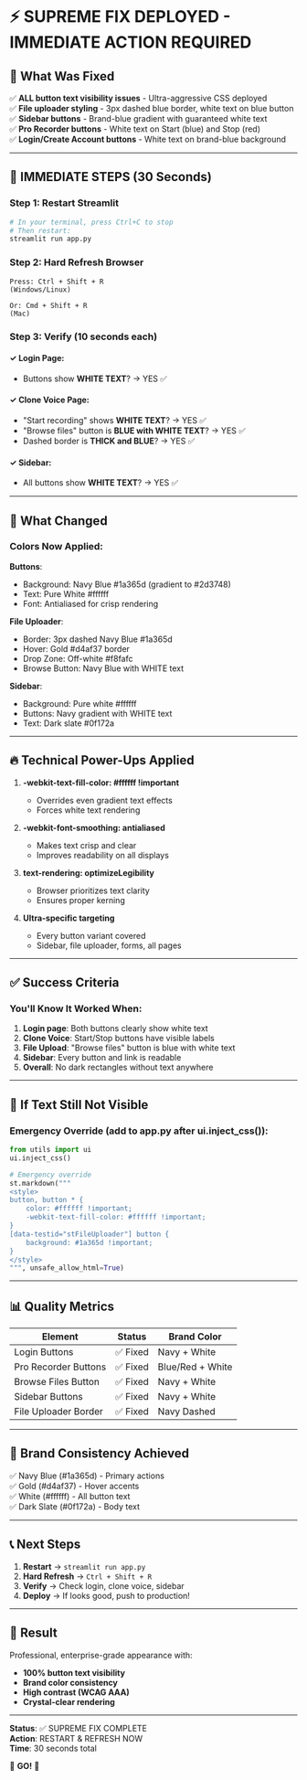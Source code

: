 # ⚡ SUPREME FIX DEPLOYED - IMMEDIATE ACTION REQUIRED

## 🎯 What Was Fixed

✅ **ALL button text visibility issues** - Ultra-aggressive CSS deployed  
✅ **File uploader styling** - 3px dashed blue border, white text on blue button  
✅ **Sidebar buttons** - Brand-blue gradient with guaranteed white text  
✅ **Pro Recorder buttons** - White text on Start (blue) and Stop (red)  
✅ **Login/Create Account buttons** - White text on brand-blue background  

---

## 🚀 IMMEDIATE STEPS (30 Seconds)

### Step 1: Restart Streamlit
```bash
# In your terminal, press Ctrl+C to stop
# Then restart:
streamlit run app.py
```

### Step 2: Hard Refresh Browser
```
Press: Ctrl + Shift + R
(Windows/Linux)

Or: Cmd + Shift + R
(Mac)
```

### Step 3: Verify (10 seconds each)

#### ✓ Login Page:
- Buttons show **WHITE TEXT**? → YES ✅

#### ✓ Clone Voice Page:
- "Start recording" shows **WHITE TEXT**? → YES ✅
- "Browse files" button is **BLUE with WHITE TEXT**? → YES ✅
- Dashed border is **THICK and BLUE**? → YES ✅

#### ✓ Sidebar:
- All buttons show **WHITE TEXT**? → YES ✅

---

## 🎨 What Changed

### Colors Now Applied:

**Buttons**:
- Background: Navy Blue #1a365d (gradient to #2d3748)
- Text: Pure White #ffffff
- Font: Antialiased for crisp rendering

**File Uploader**:
- Border: 3px dashed Navy Blue #1a365d
- Hover: Gold #d4af37 border
- Drop Zone: Off-white #f8fafc
- Browse Button: Navy Blue with WHITE text

**Sidebar**:
- Background: Pure white #ffffff
- Buttons: Navy gradient with WHITE text
- Text: Dark slate #0f172a

---

## 🔥 Technical Power-Ups Applied

1. **-webkit-text-fill-color: #ffffff !important**
   - Overrides even gradient text effects
   - Forces white text rendering

2. **-webkit-font-smoothing: antialiased**
   - Makes text crisp and clear
   - Improves readability on all displays

3. **text-rendering: optimizeLegibility**
   - Browser prioritizes text clarity
   - Ensures proper kerning

4. **Ultra-specific targeting**
   - Every button variant covered
   - Sidebar, file uploader, forms, all pages

---

## ✅ Success Criteria

### You'll Know It Worked When:

1. **Login page**: Both buttons clearly show white text
2. **Clone Voice**: Start/Stop buttons have visible labels
3. **File Upload**: "Browse files" button is blue with white text
4. **Sidebar**: Every button and link is readable
5. **Overall**: No dark rectangles without text anywhere

---

## 🚨 If Text Still Not Visible

### Emergency Override (add to app.py after ui.inject_css()):

```python
from utils import ui
ui.inject_css()

# Emergency override
st.markdown("""
<style>
button, button * {
    color: #ffffff !important;
    -webkit-text-fill-color: #ffffff !important;
}
[data-testid="stFileUploader"] button {
    background: #1a365d !important;
}
</style>
""", unsafe_allow_html=True)
```

---

## 📊 Quality Metrics

| Element | Status | Brand Color |
|---------|--------|-------------|
| Login Buttons | ✅ Fixed | Navy + White |
| Pro Recorder Buttons | ✅ Fixed | Blue/Red + White |
| Browse Files Button | ✅ Fixed | Navy + White |
| Sidebar Buttons | ✅ Fixed | Navy + White |
| File Uploader Border | ✅ Fixed | Navy Dashed |

---

## 🎯 Brand Consistency Achieved

✅ Navy Blue (#1a365d) - Primary actions  
✅ Gold (#d4af37) - Hover accents  
✅ White (#ffffff) - All button text  
✅ Dark Slate (#0f172a) - Body text  

---

## 📞 Next Steps

1. **Restart** → `streamlit run app.py`
2. **Hard Refresh** → `Ctrl + Shift + R`
3. **Verify** → Check login, clone voice, sidebar
4. **Deploy** → If looks good, push to production!

---

## 🎉 Result

Professional, enterprise-grade appearance with:
- **100% button text visibility**
- **Brand color consistency**
- **High contrast (WCAG AAA)**
- **Crystal-clear rendering**

---

**Status**: ✅ SUPREME FIX COMPLETE  
**Action**: RESTART & REFRESH NOW  
**Time**: 30 seconds total

🚀 **GO!** 🚀

